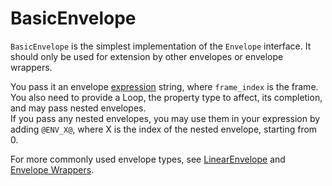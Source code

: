 # BasicEnvelope

`BasicEnvelope` is the simplest implementation of the `Envelope` interface. It should only be used for extension by other envelopes or envelope wrappers.

You pass it an envelope [expression](https://github.com/fasseg/exp4j) string, where `frame_index` is the frame.\
You also need to provide a Loop, the property type to affect, its completion, and may pass nested envelopes. \
If you pass any nested envelopes, you may use them in your expression by adding `@ENV_X@`, where X is the index of the nested envelope, starting from 0.

For more commonly used envelope types, see [LinearEnvelope](linearenvelope.md) and [Envelope Wrappers](../envelope-wrappers-todo.md).

